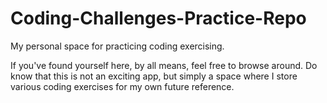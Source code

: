 # Coding-Challenges-Practice-Repo
My personal space for practicing coding exercising.

If you've found yourself here, by all means, feel free to browse around. Do know that this is not an exciting app, but simply a space where I store various coding exercises for my own future reference. 